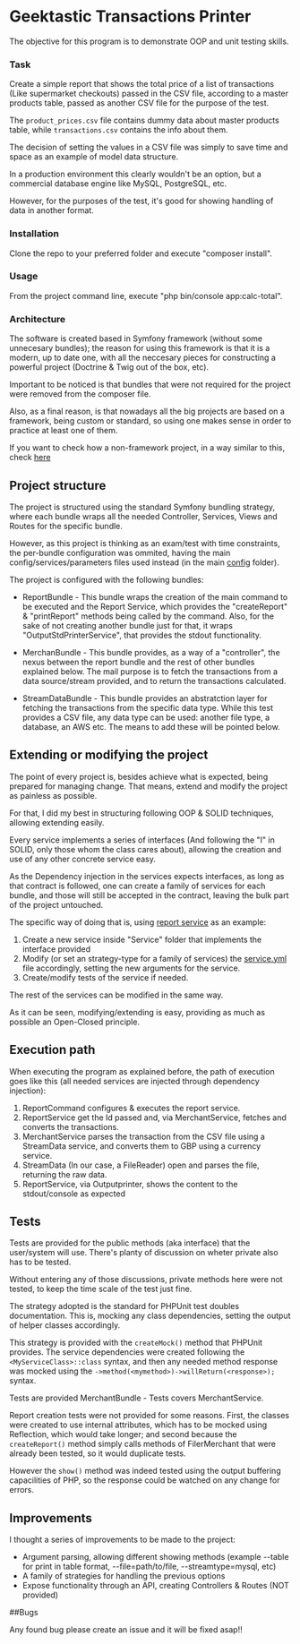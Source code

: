 Geektastic Transactions Printer
===============================

The objective for this program is to demonstrate OOP and unit testing skills.

### Task
Create a simple report that shows the total price of a list of transactions (Like supermarket checkouts) passed in the CSV file, according to a master products table, passed as another CSV file for the purpose of the test.

The `product_prices.csv` file contains dummy data about master products table, while `transactions.csv` contains the info about them.

The decision of setting the values in a CSV file was simply to save time and space as an example of model data structure.

In a production environment this clearly wouldn't be an option, but a commercial database engine like MySQL, PostgreSQL, etc.

However, for the purposes of the test, it's good for showing handling of data in another format.

### Installation
Clone the repo to your preferred folder and execute "composer install".

### Usage
From the project command line, execute "php bin/console app:calc-total".

### Architecture

The software is created based in Symfony framework (without some unnecesary bundles); the reason for using this framework is that it is a modern, up to date one, with all the neccesary pieces for constructing a powerful project (Doctrine & Twig out of the box, etc).

Important to be noticed is that bundles that were not required for the project were removed from the composer file.

Also, as a final reason, is that nowadays all the big projects are based on a framework, being custom or standard, so using one makes sense in order to practice at least one of them.

If you want to check how a non-framework project, in a way similar to this, check [here](https://gitlab.com/jmares79/consumer)

Project structure
-----------------

The project is structured using the standard Symfony bundling strategy, where each bundle wraps all the needed Controller, Services, Views and Routes for the specific bundle.

However, as this project is thinking as an exam/test with time constraints, the per-bundle configuration was ommited, having the main config/services/parameters files used instead (in the main [config](https://github.com/jmares79/awin/tree/master/app/config) folder).

The project is configured with the following bundles:

  * ReportBundle - This bundle wraps the creation of the main command to be executed and the Report Service, which provides the "createReport" & "printReport" methods being called by the command. Also, for the sake of not creating another bundle just for that, it wraps "OutputStdPrinterService", that provides the stdout functionality.

 * MerchanBundle - This bundle provides, as a way of a "controller", the nexus between the report bundle and the rest of other bundles explained below. The mail purpose is to fetch the transactions from a data source/stream provided, and to return the transactions calculated.

 * StreamDataBundle - This bundle provides an abstratction layer for fetching the transactions from the specific data type. While this test provides a CSV file, any data type can be used: another file type, a database, an AWS etc. The means to add these will be pointed below.

 Extending or modifying the project
 ----------------------------------

 The point of every project is, besides achieve what is expected, being prepared for managing change. That means, extend and modify the project as painless as possible.

 For that, I did my best in structuring following OOP & SOLID techniques, allowing extending easily.

 Every service implements a series of interfaces (And following the "I" in SOLID, only those whom the class cares about), allowing the creation and use of any other concrete service easy.

 As the Dependency injection in the services expects interfaces, as long as that contract is followed, one can create a family of services for each bundle, and those will still be accepted in the contract, leaving the bulk part of the project untouched.

 The specific way of doing that is, using [report service](https://github.com/jmares79/awin/blob/master/src/ReportBundle/Service/ReportService.php) as an example:

 1. Create a new service inside "Service" folder that implements the interface provided
 2. Modify (or set an strategy-type for a family of services) the [service.yml](https://github.com/jmares79/awin/blob/master/app/config/services.yml) file accordingly, setting the new arguments for the service.
 3. Create/modify tests of the service if needed.

 The rest of the services can be modified in the same way.

 As it can be seen, modifying/extending is easy, providing as much as possible an Open-Closed principle.

 Execution path
 --------------

 When executing the program as explained before, the path of execution goes like this (all needed services are injected through dependency injection):

 1. ReportCommand configures & executes the report service.
 2. ReportService get the Id passed and, via MerchantService, fetches and converts the transactions.
 3. MerchantService parses the transaction from the CSV file using a StreamData service, and converts them to GBP using a currency service.
 4. StreamData (In our case, a FileReader) open and parses the file, returning the raw data.
 6. ReportService, via Outputprinter, shows the content to the stdout/console as expected

 Tests
 -----

 Tests are provided for the public methods (aka interface) that the user/system will use. There's planty of discussion on wheter private also has to be tested.

 Without entering any of those discussions, private methods here were not tested, to keep the time scale of the test just fine.

 The strategy adopted is the standard for PHPUnit test doubles documentation. This is, mocking any class dependencies, setting the output of helper classes accordingly.

 This strategy is provided with the `createMock()` method that PHPUnit provides. The service dependencies were created following the `<MyServiceClass>::class` syntax, and then any needed method response was mocked using the `->method(<mymethod>)->willReturn(<response>);` syntax.

 Tests are provided MerchantBundle - Tests covers MerchantService.

  Report creation tests were not provided for some reasons. First, the classes were created to use internal attributes, which has to be mocked using Reflection, which would take longer; and second because the `createReport()` method simply calls methods of FilerMerchant that were already been tested, so it would duplicate tests.

  However the `show()` method was indeed tested using the output buffering capacilities of PHP, so the response could be watched on any change for errors.

  Improvements
  ------------

  I thought a series of improvements to be made to the project:

  * Argument parsing, allowing different showing methods (example --table for print in table format, --file=path/to/file, --streamtype=mysql, etc)
  * A family of strategies for handling the previous options
  * Expose functionality through an API, creating Controllers & Routes (NOT provided)

##Bugs

Any found bug please create an issue and it will be fixed asap!!